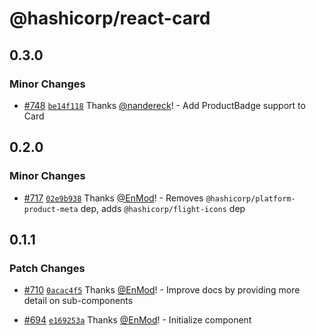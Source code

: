# @hashicorp/react-card

## 0.3.0

### Minor Changes

- [#748](https://github.com/hashicorp/react-components/pull/748) [`be14f118`](https://github.com/hashicorp/react-components/commit/be14f118a5fc62b0abbee8d8ba23b5cb3c87e38e) Thanks [@nandereck](https://github.com/nandereck)! - Add ProductBadge support to Card

## 0.2.0

### Minor Changes

- [#717](https://github.com/hashicorp/react-components/pull/717) [`02e9b938`](https://github.com/hashicorp/react-components/commit/02e9b9386d16f7930c5864ed39fea35c0594a087) Thanks [@EnMod](https://github.com/EnMod)! - Removes `@hashicorp/platform-product-meta` dep, adds `@hashicorp/flight-icons` dep

## 0.1.1

### Patch Changes

- [#710](https://github.com/hashicorp/react-components/pull/710) [`0acac4f5`](https://github.com/hashicorp/react-components/commit/0acac4f5a105761c2f59c76b8630d4292bebf662) Thanks [@EnMod](https://github.com/EnMod)! - Improve docs by providing more detail on sub-components

* [#694](https://github.com/hashicorp/react-components/pull/694) [`e169253a`](https://github.com/hashicorp/react-components/commit/e169253aeca8ea37af98f0dc712bf8969175e5ae) Thanks [@EnMod](https://github.com/EnMod)! - Initialize component
